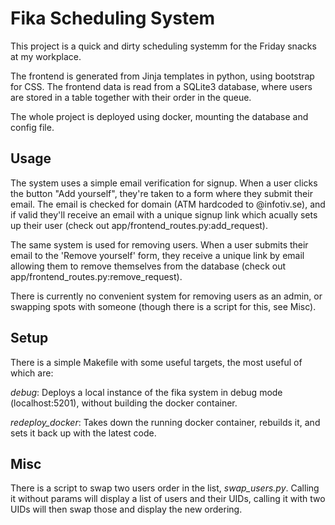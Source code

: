 # Fika Scheduling System

This project is a quick and dirty scheduling systemm for the Friday snacks at my workplace.

The frontend is generated from Jinja templates in python, using bootstrap for CSS. The frontend data is read from a SQLite3 database, where users are stored in a table together with their order in the queue.

The whole project is deployed using docker, mounting the database and config file.

## Usage
The system uses a simple email verification for signup. When a user clicks the button "Add yourself", they're taken to a form where they submit their email. The email is checked for domain (ATM hardcoded to @infotiv.se), and if valid they'll receive an email with a unique signup link which acually sets up their user (check out app/frontend_routes.py:add_request). 

The same system is used for removing users. When a user submits their email to the 'Remove yourself' form, they receive a unique link by email allowing them to remove themselves from the database (check out app/frontend_routes.py:remove_request).

There is currently no convenient system for removing users as an admin, or swapping spots with someone (though there is a script for this, see Misc). 

## Setup

There is a simple Makefile with some useful targets, the most useful of which are:

*debug*: Deploys a local instance of the fika system in debug mode (localhost:5201), without building the docker container.

*redeploy_docker*: Takes down the running docker container, rebuilds it, and sets it back up with the latest code. 

## Misc

There is a script to swap two users order in the list, *swap_users.py*. Calling it without params will display a list of users and their UIDs, calling it with two UIDs will then swap those and display the new ordering.
